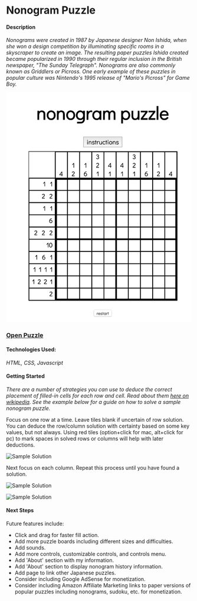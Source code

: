 # Nonogram Puzzle
#### Description
*Nonograms were created in 1987 by Japanese designer Non Ishida, when she won a design competition by illuminating specific rooms in a skyscraper to create an image. The resulting paper puzzles Ishida created became popularized in 1990 through their regular inclusion in the British newspaper, "The Sunday Telegraph". Nonograms are also commonly known as Griddlers or Picross. One early example of these puzzles in popular culture was Nintendo's 1995 release of "Mario's Picross" for Game Boy.*

![Nonogram Screenshot](images/nonogram-screenshot.png "Nonogram Screenshot")

### [Open Puzzle](https://josephcoburn.github.io/nonogram-game/)

#### Technologies Used:
*HTML, CSS, Javascript*

#### Getting Started

*There are a number of strategies you can use to deduce the correct placement of filled-in cells for each row and cell. Read about them 
[here on wikipedia](https://en.wikipedia.org/wiki/Nonogram#Solution_techniques). See the example below for a guide on how to solve a sample nonogram puzzle.*

Focus on one row at a time. Leave tiles blank if uncertain of row solution. You can deduce the row/column solution with certainty based on some key values, but not always. Using red tiles (option+click for mac, alt+click for pc) to mark spaces in solved rows or columns will help with later deductions.

![Sample Solution](https://media.giphy.com/media/j3KGgQhrRKiLps62I3/giphy.gif)


Next focus on each column. Repeat this process until you have found a solution.

![Sample Solution](https://media.giphy.com/media/SqgBF5Zs7fafQIcHrj/giphy.gif)

![Sample Solution](https://media.giphy.com/media/U5IlbOo5IoXEHBwfPn/giphy.gif)

#### Next Steps
Future features include:

- Click and drag for faster fill action.
- Add more puzzle boards including different sizes and difficulties.
- Add sounds.
- Add more controls, customizable controls, and controls menu.
- Add 'About' section with my information.
- Add 'About' section to display nonogram history information.
- Add page to link other Japanese puzzles.
- Consider including Google AdSense for monetization.
- Consider including Amazon Affiliate Marketing links to paper versions of popular puzzles including nonograms, sudoku, etc. for monetization.
